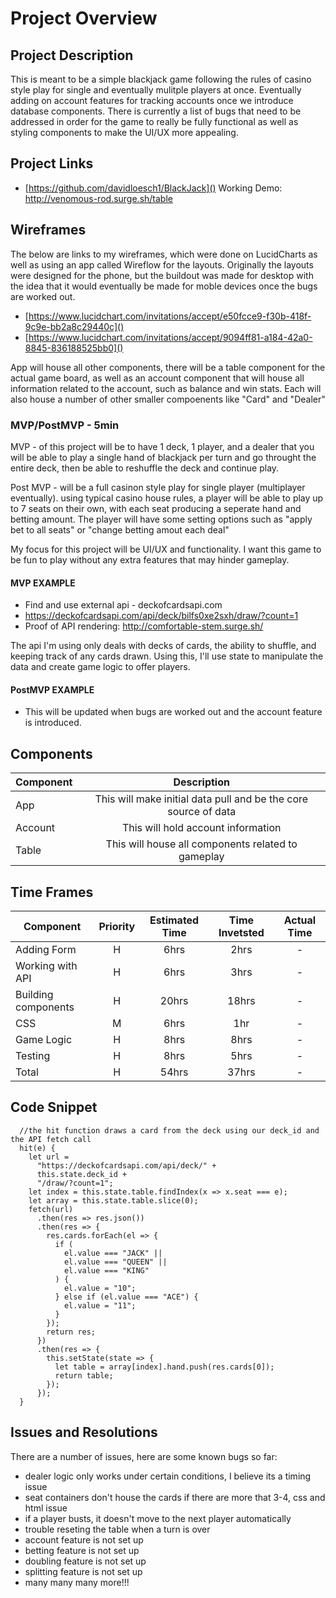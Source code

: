 # Project Overview


## Project Description

This is meant to be a simple blackjack game following the rules of casino style play for single and eventually mulitple players at once.  Eventually adding on account features for tracking accounts once we introduce database components.  There is currently a list of bugs that need to be addressed in order for the game to really be fully functional as well as styling components to make the UI/UX more appealing.

## Project Links

- [https://github.com/davidloesch1/BlackJack]()
Working Demo: 
http://venomous-rod.surge.sh/table


## Wireframes

The below are links to my wireframes, which were done on LucidCharts as well as using an app called Wireflow for the layouts.  Originally the layouts were designed for the phone, but the buildout was made for desktop with the idea that it would eventually be made for moble devices once the bugs are worked out.

- [https://www.lucidchart.com/invitations/accept/e50fcce9-f30b-418f-9c9e-bb2a8c29440c]()
- [https://www.lucidchart.com/invitations/accept/9094ff81-a184-42a0-8845-836188525bb0]()

App will house all other components, there will be a table component for the actual game board, as well as an account component that will house all information related to the account, such as balance and win stats.  Each will also house a number of other smaller compoenents like "Card" and "Dealer"

### MVP/PostMVP - 5min

MVP -  of this project will be to have 1 deck, 1 player, and a dealer that you will be able to play a single hand of blackjack per turn and go throught the entire deck, then be able to reshuffle the deck and continue play.

Post MVP - will be a full casinon style play for single player (multiplayer eventually).  using typical casino house rules, a player will be able to play up to 7 seats on their own, with each seat producing a seperate hand and betting amount.  The player will have some setting options such as "apply bet to all seats" or "change betting amout each deal"

My focus for this project will be UI/UX and functionality.  I want this game to be fun to play without any extra features that may hinder gameplay.

#### MVP EXAMPLE

- Find and use external api - deckofcardsapi.com 
- https://deckofcardsapi.com/api/deck/bilfs0xe2sxh/draw/?count=1
- Proof of API rendering: 
http://comfortable-stem.surge.sh/

The api I'm using only deals with decks of cards, the ability to shuffle, and keeping track of any cards drawn.  Using this, I'll use state to manipulate the data and create game logic to offer players.

#### PostMVP EXAMPLE

- This will be updated when bugs are worked out and the account feature is introduced.

## Components

| Component | Description | 
| --- | :---: |  
| App | This will make initial data pull and be the core source of data | 
| Account | This will hold account information | 
| Table | This will house all components related to gameplay | 

## Time Frames

| Component | Priority | Estimated Time | Time Invetsted | Actual Time |
| --- | :---: |  :---: | :---: | :---: |
| Adding Form | H | 6hrs| 2hrs | - |
| Working with API | H | 6hrs| 3hrs | - |
| Building components | H | 20hrs | 18hrs | - |
| CSS | M | 6hrs | 1hr | - |
| Game Logic | H | 8hrs | 8hrs | - |
| Testing | H | 8hrs | 5hrs | - |
| Total | H | 54hrs| 37hrs | - |

## Code Snippet


```
  //the hit function draws a card from the deck using our deck_id and the API fetch call
  hit(e) {
    let url =
      "https://deckofcardsapi.com/api/deck/" +
      this.state.deck_id +
      "/draw/?count=1";
    let index = this.state.table.findIndex(x => x.seat === e);
    let array = this.state.table.slice(0);
    fetch(url)
      .then(res => res.json())
      .then(res => {
        res.cards.forEach(el => {
          if (
            el.value === "JACK" ||
            el.value === "QUEEN" ||
            el.value === "KING"
          ) {
            el.value = "10";
          } else if (el.value === "ACE") {
            el.value = "11";
          }
        });
        return res;
      })
      .then(res => {
        this.setState(state => {
          let table = array[index].hand.push(res.cards[0]);
          return table;
        });
      });
  }
```

## Issues and Resolutions

There are a number of issues, here are some known bugs so far:
- dealer logic only works under certain conditions,  I believe its a timing issue
- seat containers don't house the cards if there are more that 3-4, css and html issue
- if a player busts, it doesn't move to the next player automatically
- trouble reseting the table when a turn is over
- account feature is not set up
- betting feature is not set up
- doubling feature is not set up
- splitting feature is not set up
- many many many more!!!

